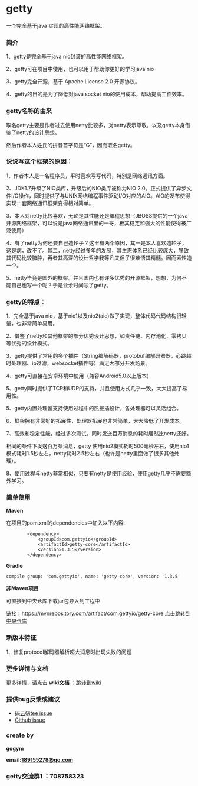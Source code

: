 # getty

一个完全基于java 实现的高性能网络框架。

### 简介

1、getty是完全基于java nio封装的高性能网络框架。

2、getty可在项目中使用，也可以用于帮助你更好的学习java nio

3、getty完全开源，基于 Apache License 2.0 开源协议。

4、getty的目的是为了降低对java socket nio的使用成本，帮助提高工作效率。 


### getty名称的由来

取名getty主要是作者过去使用netty比较多，对netty表示尊敬，以及getty本身借鉴了netty的设计思想。

然后作者本人姓氏的拼音首字符是“G”，因而取名getty。

### 说说写这个框架的原因：

1、作者本人是一名程序员，平时喜欢写写代码，特别是网络通讯方面。

2、JDK1.7升级了NIO类库，升级后的NIO类库被称为NIO 2.0。正式提供了异步文件I/O操作，同时提供了与UNIX网络编程事件驱动I/O对应的AIO。AIO的发布使得实现一套网络通讯框架变得相对简单。

3、本人对netty比较喜欢，无论是其性能还是编程思想（JBOSS提供的一个java开源网络框架，可以说是java网络通讯里的一哥，极其稳定和强大的性能使得被广泛使用）

4、有了netty为何还要自己造轮子？这里有两个原因，其一是本人喜欢造轮子，这是病，改不了。其二，netty经过多年的发展，其生态体系已经比较庞大，导致其代码比较臃肿，再者其高深的设计哲学我等凡夫俗子很难悟其精髓。因而索性造一个。

5、netty毕竟是国外的框架。并且国内也有许多优秀的开源框架，想想，为何不能自己也写一个呢？于是业余时间写了getty。


### getty的特点：

1、完全基于java nio，基于nio1以及nio2(aio)做了实现，整体代码代码结构很轻量，也非常简单易用。

2、借鉴了netty和其他框架的部分优秀设计思想，如责任链、内存池化、零拷贝等优秀的设计模式。

3、getty提供了常用的多个插件（String编解码器，protobuf编解码器器，心跳超时处理器、ip过滤，websocket插件等）满足大部分开发场景。

4、getty可直接在安卓环境中使用（兼容Android5.0以上版本）

5、getty同时提供了TCP和UDP的支持，并且使用方式几乎一致，大大提高了易用性。

5、getty内置处理器支持使用过程中的热拔插设计，各处理器可以灵活组合。

6、框架拥有非常好的拓展性，处理器拓展也非常简单，大大降低了开发成本。

7、高效和稳定性能，经过多次测试，同时发送百万消息的耗时居然比netty还好。

相同的条件下发送百万条消息，getty 使用nio2模式耗时500毫秒左右，使用nio1模式耗时1.5秒左右，netty耗时2.5秒左右（也许是netty里面做了很多其他处理）。

8、使用过程与netty非常相似，只要有netty是使用经验，使用getty几乎不需要额外学习。

 ### 简单使用 

 **Maven** 

在项目的pom.xml的dependencies中加入以下内容:


```
        <dependency>
            <groupId>com.gettyio</groupId>
            <artifactId>getty-core</artifactId>
            <version>1.3.5</version>
        </dependency>
```

 **Gradle** 


```
compile group: 'com.gettyio', name: 'getty-core', version: '1.3.5'
```


 **非Maven项目** 

可直接到中央仓库下载jar包导入到工程中

链接：https://mvnrepository.com/artifact/com.gettyio/getty-core [点击跳转到中央仓库](https://mvnrepository.com/artifact/com.gettyio/getty-core)


### 新版本特征

 1、修复protocol解码器解析超大消息时出现失败的问题
 

### 更多详情与文档

更多详情，请点击  **wiki文档** ：[跳转到wiki](https://gitee.com/kokjuis/getty/wikis/pages)

### 提供bug反馈或建议

- [码云Gitee issue](https://gitee.com/kokjuis/getty/issues)
- [Github issue](https://github.com/gogym/getty/issues)

### create by

 **gogym** 

 **email:189155278@qq.com** 
 
 ### getty交流群1 ：708758323



